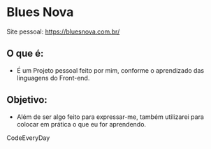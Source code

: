 # Blues Nova

<p>Site pessoal:    
    <a href="https://bluesnova.com.br/" target="_blank" rel="external">https://bluesnova.com.br/</a> </p>

## O que é:
<ul>
    <li>É um Projeto pessoal feito por mim, conforme o aprendizado das linguagens do Front-end.</li>
</ul>

## Objetivo:
<ul>
    <li>Além de ser algo feito para expressar-me, também utilizarei para colocar em prática o que eu for aprendendo.</li>
</ul>


CodeEveryDay
